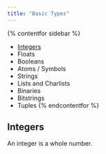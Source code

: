 ```yaml
---
title: "Basic Types"
---
```

{% contentfor sidebar %}
- [Integers](#integers)
- Floats
- Booleans
- Atoms / Symbols
- Strings
- Lists and Charlists
- Binaries
- Bitstrings
- Tuples
{% endcontentfor %}

## Integers
An integer is a whole number.